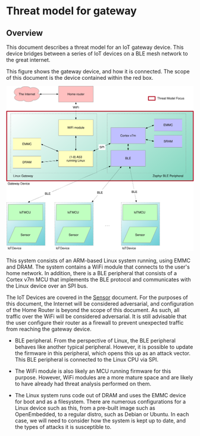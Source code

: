# Threat model for gateway

## Overview

This document describes a threat model for an IoT gateway device.
This device bridges between a series of IoT devices on a BLE mesh
network to the great internet.

This figure shows the gateway device, and how it is connected.  The
scope of this document is the device contained within the red box.

![Gateway architecture](gateway-structure.svg)

This system consists of an ARM-based Linux system running, using EMMC
and DRAM.  The system contains a WiFi module that connects to the
user's home network.  In addition, there is a BLE peripheral that
consists of a Cortex v7m MCU that implements the BLE protocol and
communicates with the Linux device over an SPI bus.

The IoT Devices are covered in the [Sensor](sensor.md) document.
For the purposes of this document, the Internet will be considered
adversarial, and configuration of the Home Router is beyond the scope
of this document.  As such, all traffic over the WiFi will be
considered adversarial.  It is still advisable that the user configure
their router as a firewall to prevent unexpected traffic from reaching
the gateway device.

- BLE peripheral.  From the perspective of Linux, the BLE peripheral
  behaves like another typical peripheral.  However, it is possible to
  update the firmware in this peripheral, which opens this up as an
  attack vector.  This BLE peripheral is connected to the Linux CPU
  via SPI.

- The WiFi module is also likely an MCU running firmware for this
  purpose.  However, WiFi modules are a more mature space and are
  likely to have already had threat analysis performed on them.

- The Linux system runs code out of DRAM and uses the EMMC device for
  boot and as a filesystem.  There are numerous configurations for a
  Linux device such as this, from a pre-built image such as
  OpenEmbedded, to a regular distro, such as Debian or Ubuntu.  In
  each case, we will need to consider how the system is kept up to
  date, and the types of attacks it is susceptible to.
